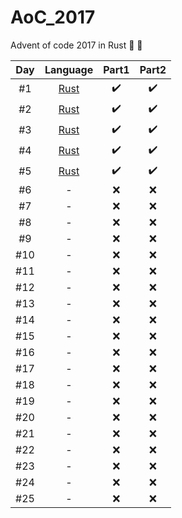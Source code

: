 # AoC_2017
Advent of code 2017 in Rust 🎄 🎅


| Day   |      Language      |  Part1 | Part2 |
|:----------:|:-------------:|:------:|:------:|
| #1 |  [Rust](./01_rs/) | :heavy_check_mark: | :heavy_check_mark: |
| #2 |  [Rust](./02_rs/) | :heavy_check_mark: | :heavy_check_mark: |
| #3 |  [Rust](./03_rs/) | :heavy_check_mark: | :heavy_check_mark: |
| #4 |  [Rust](./04_rs/) | :heavy_check_mark: | :heavy_check_mark: |
| #5 |  [Rust](./05_rs/) | :heavy_check_mark: | :heavy_check_mark: |
| #6 | - | :x: | :x: |
| #7 | - | :x: | :x: |
| #8 | - | :x: | :x: |
| #9 | - | :x: | :x: |
| #10 | - | :x: | :x: |
| #11 | - | :x: | :x: |
| #12 | - | :x: | :x: |
| #13 | - | :x: | :x: |
| #14 | - | :x: | :x: |
| #15 | - | :x: | :x: |
| #16 | - | :x: | :x: |
| #17 | - | :x: | :x: |
| #18 | - | :x: | :x: |
| #19 | - | :x: | :x: |
| #20 | - | :x: | :x: |
| #21 | - | :x: | :x: |
| #22 | - | :x: | :x: |
| #23 | - | :x: | :x: |
| #24 | - | :x: | :x: |
| #25 | - | :x: | :x: |
